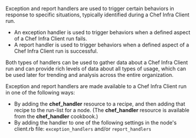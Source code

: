 Exception and report handlers are used to trigger certain behaviors in response to specific situations, typically identified during a Chef
Infra Client run.

- An exception handler is used to trigger behaviors when a defined aspect of a Chef Infra Client run fails.
- A report handler is used to trigger behaviors when a defined aspect of a Chef Infra Client run is successful.

Both types of handlers can be used to gather data about a Chef Infra Client run and can provide rich levels of data about all types of usage, which can be used later for trending and analysis across the entire organization.

Exception and report handlers are made available to a Chef Infra Client run in one of the following ways:

- By adding the **chef_handler** resource to a recipe, and then adding that recipe to the run-list for a node. (The **chef_handler** resource is available from the **chef_handler** cookbook.)
- By adding the handler to one of the following settings in the node's client.rb file: `exception_handlers` and/or `report_handlers`

